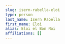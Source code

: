 ```yaml
---
slug: isern-rabella-eloi
type: person
last_name: Isern Rabella
first_name: Eloi
alias: Eloi el Bon Noi
affiliations: []
---
```


